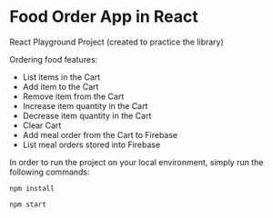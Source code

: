 # Food Order App in React

React Playground Project (created to practice the library)

Ordering food features:
- List items in the Cart
- Add item to the Cart
- Remove item from the Cart
- Increase item quantity in the Cart
- Decrease item quantity in the Cart
- Clear Cart
- Add meal order from the Cart to Firebase
- List meal orders stored into Firebase

In order to run the project on your local environment, simply run the following commands:

`npm install`

`npm start`
